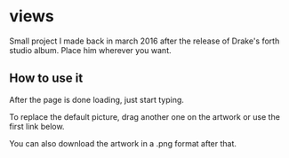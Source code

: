 # views
Small project I made back in march 2016 after the release of Drake's forth studio album. Place him wherever you want.

## How to use it
After the page is done loading, just start typing.

To replace the default picture, drag another one on the artwork or use the first link below.

You can also download the artwork in a .png format after that.